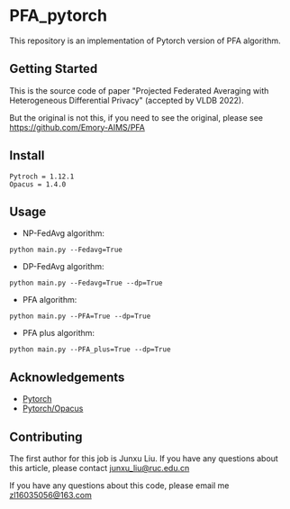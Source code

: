 # PFA_pytorch

This repository is an implementation of Pytorch version of PFA algorithm.

## Getting Started

This is the source code of paper "Projected Federated Averaging with Heterogeneous Differential Privacy" (accepted by VLDB 2022).

But the original is not this, if you need to see the original, please see https://github.com/Emory-AIMS/PFA


## Install

```
Pytroch = 1.12.1
Opacus = 1.4.0
```

## Usage

* NP-FedAvg algorithm:
```
python main.py --Fedavg=True
```

* DP-FedAvg algorithm:
```
python main.py --Fedavg=True --dp=True
```

* PFA algorithm:
```
python main.py --PFA=True --dp=True
```

* PFA plus algorithm:
```
python main.py --PFA_plus=True --dp=True
```

## Acknowledgements
* [Pytorch](https://github.com/pytorch/pytorch.git)
* [Pytorch/Opacus](https://github.com/pytorch/opacus.git)


## Contributing
The first author for this job is Junxu Liu. If you have any questions about this article, please contact junxu_liu@ruc.edu.cn

If you have any questions about this code, please email me zl16035056@163.com
